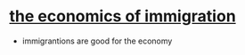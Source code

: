 # [the economics of immigration](https://www.youtube.com/watch?v=4XQXiCLzyAw)
- immigrantions are good for the economy 
